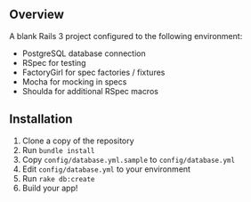 ## Overview
A blank Rails 3 project configured to the following environment:

  * PostgreSQL database connection
  * RSpec for testing
  * FactoryGirl for spec factories / fixtures
  * Mocha for mocking in specs
  * Shoulda for additional RSpec macros

## Installation
  1. Clone a copy of the repository
  2. Run `bundle install`
  3. Copy `config/database.yml.sample` to `config/database.yml`
  4. Edit `config/database.yml` to your environment
  5. Run `rake db:create`
  6. Build your app!
